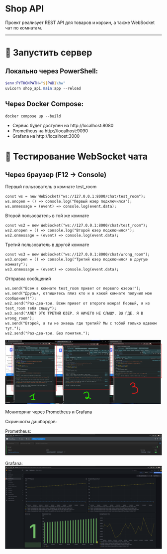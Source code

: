 # Shop API

Проект реализует REST API для товаров и корзин, а также WebSocket чат по комнатам.

---

# 🔹 Запустить сервер

## Локально через PowerShell:
```powershell
$env:PYTHONPATH="${PWD}\hw"
uvicorn shop_api.main:app --reload
```

## Через Docker Compose:
```powershell
docker compose up --build
```
- Сервис будет доступен на http://localhost:8080
- Prometheus на http://localhost:9090
- Grafana на http://localhost:3000

# 🔹 Тестирование WebSocket чата

## Через браузер (F12 → Console)
Первый пользователь в комнате test_room
```
const ws = new WebSocket("ws://127.0.0.1:8000/chat/test_room");
ws.onopen = () => console.log("Первый юзер подключился");
ws.onmessage = (event) => console.log(event.data);
```

Второй пользователь в той же комнате
```
const ws2 = new WebSocket("ws://127.0.0.1:8000/chat/test_room");
ws2.onopen = () => console.log("Второй юзер подключился");
ws2.onmessage = (event) => console.log(event.data);
```

Третий пользователь в другой комнате
```
const ws3 = new WebSocket("ws://127.0.0.1:8000/chat/wrong_room");
ws3.onopen = () => console.log("Третий юзер подключился в другую комнату");
ws3.onmessage = (event) => console.log(event.data);
```

Отправка сообщений
```
ws.send("Всем в комнате test_room привет от первого юзера!"); 
ws.send("Друзья, отпишитесь плиз кто и в какой комнате получил мое сообщение?!"); 
ws2.send("Раз-два-три. Всем привет от второго юзера! Первый, я из test_room тебя слышу");  
ws3.send("АЛЕ? ЭТО ТРЕТИЙ ЮЗЕР. Я НИЧЕГО НЕ СЛЫШУ. ВЫ ГДЕ. Я В wrong_room"); 
ws.send("Второй, а ты не знаешь где третий? Мы с тобой только вдвоем тут.");
ws2.send("Раз-два-три. Без понятия.");
```

![Тест 3 юзера и 2 чата](images/websocket_chat_test_3_users_2_rooms.png)

Мониторинг через Prometheus и Grafana

Скриншоты дашбордов:

Prometheus:
![Prometheus](images/prometheus_target_health.png)

Grafana:
![Grafana](images/grafana_work.png)
